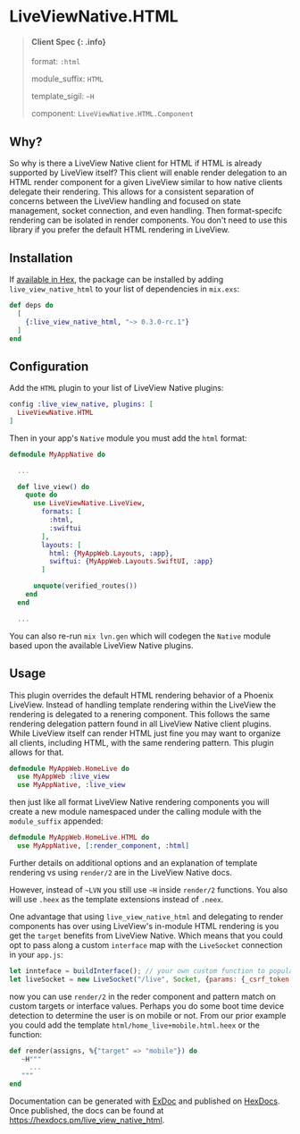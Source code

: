 # LiveViewNative.HTML

> #### Client Spec {: .info}
>
> format: `:html`
>
> module_suffix: `HTML`
>
> template_sigil: `~H`
>
> component: `LiveViewNative.HTML.Component`

## Why?

So why is there a LiveView Native client for HTML if HTML is already supported by LiveView itself? This client
will enable render delegation to an HTML render component for a given LiveView similar to how native clients
delegate their rendering. This allows for a consistent separation of concerns between the LiveView handling and
focused on state management, socket connection, and even handling. Then format-specifc rendering can be isolated
in render components. You don't need to use this library if you prefer the default HTML rendering in LiveView.

## Installation

If [available in Hex](https://hex.pm/docs/publish), the package can be installed
by adding `live_view_native_html` to your list of dependencies in `mix.exs`:

```elixir
def deps do
  [
    {:live_view_native_html, "~> 0.3.0-rc.1"}
  ]
end
```

## Configuration

Add the `HTML` plugin to your list of LiveView Native plugins:

```elixir
config :live_view_native, plugins: [
  LiveViewNative.HTML
]
```

Then in your app's `Native` module you must add the `html` format:

```elixir
defmodule MyAppNative do

  ...

  def live_view() do
    quote do
      use LiveViewNative.LiveView,
        formats: [
          :html,
          :swiftui
        ],
        layouts: [
          html: {MyAppWeb.Layouts, :app},
          swiftui: {MyAppWeb.Layouts.SwiftUI, :app}
        ]

      unquote(verified_routes())
    end
  end

  ...
```

You can also re-run `mix lvn.gen` which will codegen the `Native` module based upon the available LiveView Native plugins.

## Usage

This plugin overrides the default HTML rendering behavior of a Phoenix LiveView. Instead of handling template rendering within the LiveView the rendering is delegated to a renering component. This follows the same rendering delegation pattern found in all LiveView Native client plugins. While LiveView itself can render HTML just fine you may want to organize all clients, including HTML, with the same rendering pattern. This plugin allows for that.

```elixir
defmodule MyAppWeb.HomeLive do
  use MyAppWeb :live_view
  use MyAppNative, :live_view

```

then just like all format LiveView Native rendering components you will create a new module namespaced under the calling module with the `module_suffix` appended:

```elixir
defmodule MyAppWeb.HomeLive.HTML do
  use MyAppNative, [:render_component, :html]
```

Further details on additional options and an explanation of template rendering vs using `render/2` are in the LiveView Native docs.

However, instead of `~LVN` you still use `~H` inside `render/2` functions. You also will use `.heex` as the template extensions instead of `.neex`.

One advantage that using `live_view_native_html` and delegating to render components has over using LiveView's in-module HTML rendering is you get the `target` benefits from LiveView Native. Which means that you could opt to pass along a custom `interface` map with the `LiveSocket` connection in your `app.js`:

```javascript
let innteface = buildInterface(); // your own custom function to populate an interface object
let liveSocket = new LiveSocket("/live", Socket, {params: {_csrf_token: csrfToken, _interface: interface}});
```

now you can use `render/2` in the reder component and pattern match on custom targets or interface values. Perhaps you do some boot time device detection to determine the user is on mobile or not. From our prior example you could add the template `html/home_live+mobile.html.heex` or the function:

```elixir
def render(assigns, %{"target" => "mobile"}) do
   ~H"""
     ...
   """
end
```

Documentation can be generated with [ExDoc](https://github.com/elixir-lang/ex_doc)
and published on [HexDocs](https://hexdocs.pm). Once published, the docs can
be found at <https://hexdocs.pm/live_view_native_html>.
